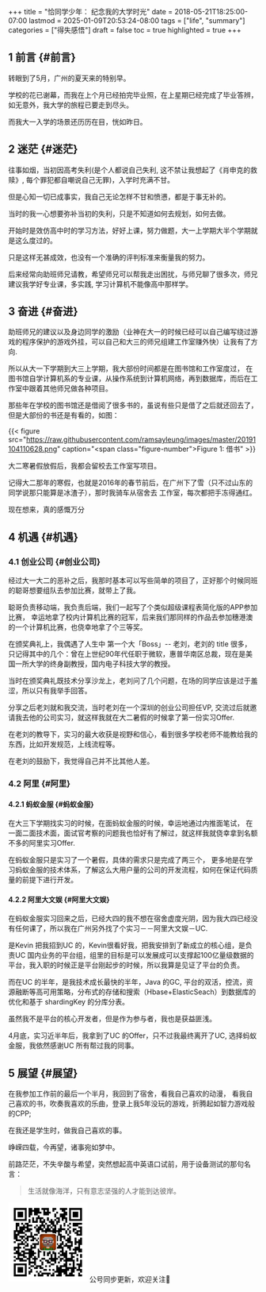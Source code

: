 +++
title = "恰同学少年： 纪念我的大学时光"
date = 2018-05-21T18:25:00-07:00
lastmod = 2025-01-09T20:53:24-08:00
tags = ["life", "summary"]
categories = ["得失感悟"]
draft = false
toc = true
highlighted = true
+++

## <span class="section-num">1</span> 前言 {#前言}

转眼到了5月，广州的夏天来的特别早。

学校的花已谢幕，而我在上个月已经拍完毕业照，在上星期已经完成了毕业答辨，如无意外，我大学的旅程已要走到尽头。

而我大一入学的场景还历历在目，恍如昨日。


## <span class="section-num">2</span> 迷茫 {#迷茫}

往事如烟，当初因高考失利(是个人都说自己失利, 这不禁让我想起了《肖申克的救赎》, 每个罪犯都自嘲说自己无罪)，入学时充满不甘。

但是心知一切已成事实，我自己无论怎样不甘和愤懑，都是于事无补的。

当时的我一心想要弥补当初的失利，只是不知道如何去规划，如何去做。

开始时是效仿高中时的学习方法，好好上课，努力做题，大一上学期大半个学期就是这么度过的。

只是这样无甚成效，也没有一个准确的评判标准来衡量我的努力。

后来经常向助班师兄请教，希望师兄可以帮我走出困扰，与师兄聊了很多次，师兄建议我学好专业课，多实践, 学习计算机不能像高中那样学。


## <span class="section-num">3</span> 奋进 {#奋进}

助班师兄的建议以及身边同学的激励（业神在大一的时候已经可以自己编写绕过游戏的程序保护的游戏外挂，可以自己和大三的师兄组建工作室赚外快）让我有了方向.

所以从大一下学期到大三上学期，我大部份时间都是在图书馆和工作室度过，
在图书馆自学计算机系的专业课，从操作系统到计算机网络，再到数据库，而后在工作室中跟着其他师兄做各种项目。

那些年在学校的图书馆还是借阅了很多书的，虽说有些只是借了之后就还回去了，但是大部份的书还是有看的，如图：

{{< figure src="https://raw.githubusercontent.com/ramsayleung/images/master/20191104110628.png" caption="<span class=\"figure-number\">Figure 1: </span>借书" >}}

大二寒暑假放假后，我都会留校去工作室写项目。

记得大二那年的寒假，也就是2016年的春节前后，在广州下了雪（只不过山东的同学说那只能算是冰渣子），那时我骑车从宿舍去 工作室，每次都把手冻得通红。

现在想来，真的感慨万分


## <span class="section-num">4</span> 机遇 {#机遇}


### <span class="section-num">4.1</span> 创业公司 {#创业公司}

经过大一大二的恶补之后，我那时基本可以写些简单的项目了，正好那个时候同班的聪哥想要组队去参加比赛，就带上了我。

聪哥负责移动端，我负责后端，我们一起写了个类似超级课程表简化版的APP参加比赛，
幸运地拿了校内计算机比赛的冠军，后来我们那同样的作品去参加穗港澳的一个计算机比赛，也侥幸地拿了个三等奖。

在颁奖典礼上，我偶遇了人生中 第一个大「Boss」-- 老刘，老刘的 title 很多，只记得其中的几个：曾在上世纪90年代任职于微软，惠普华南区总裁，现在是美国一所大学的终身副教授，国内电子科技大学的教授。

当时在颁奖典礼既技术分享沙龙上，老刘问了几个问题，在场的同学应该是过于羞涩，所以只有我举手回答。

分享之后老刘就和我交流，当时老刘在一个深圳的创业公司担任VP, 交流过后就邀请我去他的公司实习，就这样我就在大二暑假的时候拿了第一份实习Offer.

在老刘的教导下，实习的最大收获是视野和信心，看到很多学校老师不能教给我的东西，比如开发规范，上线流程等。

在老刘的鼓励下，我觉得自己并不比其他人差。


### <span class="section-num">4.2</span> 阿里 {#阿里}


#### <span class="section-num">4.2.1</span> 蚂蚁金服 {#蚂蚁金服}

在大三下学期找实习的时候，在面蚂蚁金服的时候，幸运地通过内推面笔试，
在一面二面技术面，面试官考察的问题我也恰好有了解过，就这样我就侥幸拿到名额不多的阿里实习Offer.

在蚂蚁金服只是实习了一个暑假，具体的需求只是完成了两三个，
更多地是在学习蚂蚁金服的技术体系，了解这么大用户量的公司的开发流程，如何在保证代码质量的前提下进行开发。


#### <span class="section-num">4.2.2</span> 阿里大文娱 {#阿里大文娱}

在蚂蚁金服实习回来之后，已经大四的我不想在宿舍虚度光阴，因为我大四已经没有任何课了，所以我在广州另外找了个实习－－阿里大文娱－UC.

是Kevin 把我招到UC 的，Kevin很看好我，把我安排到了新成立的核心组，是负责UC 国内业务的平台组，组里的目标是可以发展成可以支撑起100亿量级数据的平台，我入职的时候正是平台刚起步的时候，所以我算是见证了平台的负责。

而在UC 的半年，是我技术成长最快的半年，Java 的GC, 平台的双活，控流，资源融断等高可用策略，分布式的存储和搜索（Hbase+ElasticSeach）到数据库的优化和基于 shardingKey 的分库分表。

虽然我不是平台的核心开发者，但是作为参与者，我也是获益匪浅。

4月底，实习近半年后，我拿到了UC 的Offer，只不过我最终离开了UC, 选择蚂蚁金服，我依然感谢UC 所有帮过我的同事。


## <span class="section-num">5</span> 展望 {#展望}

在我参加工作前的最后一个半月，我回到了宿舍，看我自己喜欢的动漫，
看我自己喜欢的书，吹奏我喜欢的乐曲，登录上我5年没玩的游戏，折腾起如智力游戏般的CPP;

在我还是学生时，做我自己喜欢的事。

峥嵘四载，今再望，诸事宛如梦中。

前路茫茫，不失辛酸与希望，突然想起高中英语口试前，用于设备测试的那句名言：

> 生活就像海洋，只有意志坚强的人才能到达彼岸。

<div center class="qr-container">
<img src="/ox-hugo/qrcode_gh_e06d750e626f_1.jpg" alt="qrcode_gh_e06d750e626f_1.jpg" width="160px" height="160px" center="t" class="qr-container" />
公号同步更新，欢迎关注👻
</div>

